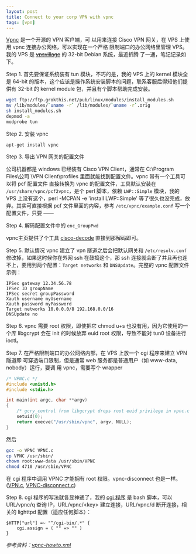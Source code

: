 ```yaml
---
layout: post
title: Connect to your corp VPN with vpnc
tags: [vpn]
---
```


[Vpnc](http://www.unix-ag.uni-kl.de/~massar/vpnc/) 是一个开源的 VPN 客户端，可
以用来连接 Cisco VPN 网关，在 VPS 上使用 vpnc 连接办公网络，可以实现在一个严格
限制端口的办公网络里管理 VPS。我的 VPS 是
<del>[vpsvillage](http://vpsvillage.com)</del> 的 32-bit Debian 系统，最近折腾
了一通，笔记记录如下。

Step 1. 首先要保证系统装有 tun 模块，不巧的是，我的 VPS 上的 kernel 模块全是
64-bit 的版本，这个应该是操作系统安装脚本的问题，联系客服后得知他们提供有
32-bit 的 kernel module 包，并且有个脚本帮助完成安装。

```bash
wget ftp://ftp.grokthis.net/pub/linux/modules/install_modules.sh
mv /lib/modules/`uname -r` /lib/modules/`uname -r`.orig
sh install_modules.sh
depmod -a
modprobe tun
```

Step 2. 安装 vpnc

    apt-get install vpnc

Step 3. 导出 VPN 网关的配置文件

公司机器都是 windows 已经装有 Cisco VPN Client，通常在 C:\Program Files\公司
\VPN Client\profiles 里面就能找到配置文件。vpnc 带有一个工具可以将 pcf 配置文件
直接转换为 vpnc 的配置文件，工具默认安装在 `/usr/share/vpnc/pcf2vpnc`，是个 perl
脚本，依赖 `LWP::Simple` 模块，我的 VPS 上没有这个，perl -MCPAN -e 'install
LWP::Simple' 等了很久也没完成，放弃。其实可直接根据 pcf 文件里面的内容，参考
`/etc/vpnc/example.conf` 写一个配置文件，只要 ——

Step 4. 解码配置文件中的 `enc_GroupPwd`

vpnc主页提供了个工具 [cisco-decode](http://www.unix-ag.uni-kl.de/~massar/bin/cisco-decode)
直接到那解码即可。

Step 5. 默认情况 vpnc 建立了 vpn 隧道之后会把默认网关和 `/etc/resolv.conf`
修改掉，如果这时候你在外网 ssh 在鼓捣这个，那 ssh
连接就会断了并且再也连不上，要用到两个配置：`Target networks`
和 `DNSUpdate`。完整的 vpnc 配置文件示例：

    IPSec gateway 12.34.56.78
    IPSec ID groupName
    IPSec secret groupPassword
    Xauth username myUsername
    Xauth password myPassword
    Target networks 10.0.0.0/8 192.168.0.0/16
    DNSUpdate no

Step 6. vpnc 需要 root 权限，即使把它 chmod u+s 也没有用，因为它使用的一个库
libgcrypt 会在 init 的时候放弃 euid root 权限，导致不能对 tun0 设备进行 ioctl。

Step 7. 在严格限制端口的办公网络内部，在 VPS 上放一个 cgi 程序来建立 VPN 隧道即
可穿透端口限制，但是通常 web 服务都是普通用户（如 www-data, nobody）运行，要调
用 vpnc，需要写个 wrapper

```c
/* VPNC.c */
#include <unistd.h>
#include <stdio.h>

int main(int argc, char **argv)
{
    /* gcry_control from libgcrypt drops root euid privilege in vpnc.c */
    setuid(0);
    return execve("/usr/sbin/vpnc", argv, NULL);
}
```

然后

```bash
gcc -o VPNC VPNC.c
cp VPNC /usr/sbin/
chown root:www-data /usr/sbin/VPNC
chmod 4710 /usr/sbin/VPNC
```

在 cgi 程序中调用 VPNC 才能拥有 root 权限。vpnc-disconnect 也是一样。
([VPN.c](/assets/2009/VPNC.c), [VPNC-disconnect.c](/assets/2009/VPNC-disconnect.c))

Step 8. cgi 程序的写法就各显神通了，我的 [cgi 程序](/assets/2009/vpnc.sh) 是 bash
脚本，可以 URL/vpnc/q 查询 IP，URL/vpnc/&lt;key&gt; 建立连接，URL/vpnc/d
断开连接，相关的 lighttpd 配置（适应任何脚本）：

    $HTTP["url"] =~ "^/cgi-bin/.*" {
        cgi.assign = ( "" => "" )
    }

_参考资料：[vpnc-howto.xml](http://www.gentoo.org/doc/en/vpnc-howto.xml)_
